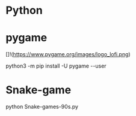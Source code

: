 # Python 

# pygame

[]!(https://www.pygame.org/images/logo_lofi.png)

python3 -m pip install -U pygame --user


# Snake-game

 python Snake-games-90s.py
